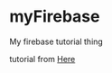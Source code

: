 # myFirebase

My firebase tutorial thing

tutorial from <a href="https://www.robinwieruch.de/complete-firebase-authentication-react-tutorial">Here</a>
